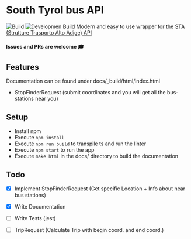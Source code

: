 # South Tyrol bus API
![Build](https://github.com/kaffarell/southtyrol-bus-api/workflows/CI/badge.svg?branch=master)
![Developmen Build](https://github.com/kaffarell/southtyrol-bus-api/workflows/CI/badge.svg?branch=dev)
Modern and easy to use wrapper for the [STA (Strutture Trasporto Alto Adige) API](https://data.civis.bz.it/de/dataset/southtyrolean-public-transport)

#### Issues and PRs are welcome 🎓

## Features
Documentation can be found under docs/_build/html/index.html
 * StopFinderRequest (submit coordinates and you will get all the bus-stations near you)
 
 
## Setup
 * Install npm
 * Execute `npm install`
 * Execute `npm run build` to transpile ts and run the linter
 * Execute `npm start` to run the app
 * Execute `make html` in the docs/ directory to build the documentation


## Todo
 * [x] Implement StopFinderRequest (Get specific Location + Info about near bus stations)
 * [x] Write Documentation
 * [ ] Write Tests (jest)
 * [ ] TripRequest (Calculate Trip with begin coord. and end coord.)


